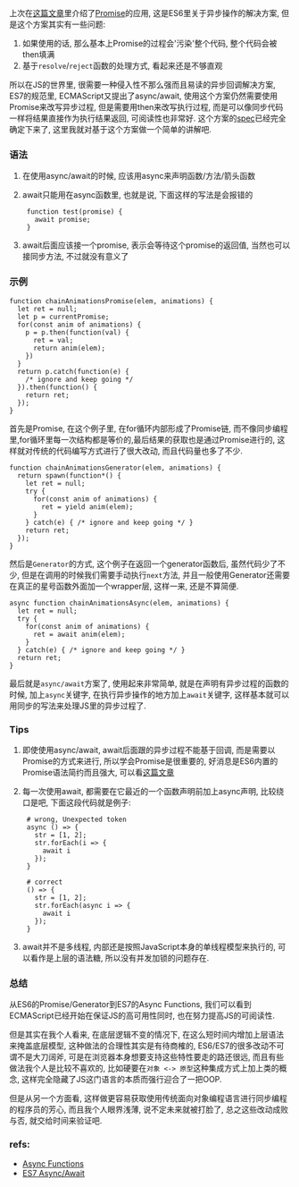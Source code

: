 上次在[这篇文章](http://blog.xhu.me/post/67*ES6:%20%E5%9B%9E%E8%B0%83%E5%B0%86%E6%AD%BB,%20Promise%E6%B0%B8%E7%94%9F*20151018*JavaScript-Promise.md)里介绍了[Promise](https://developer.mozilla.org/en-US/docs/Web/JavaScript/Reference/Global_Objects/Promise)的应用, 这是ES6里关于异步操作的解决方案, 但是这个方案其实有一些问题:

1. 如果使用的话, 那么基本上Promise的过程会'污染'整个代码, 整个代码会被then填满
2. 基于`resolve`/`reject`函数的处理方式, 看起来还是不够直观

所以在JS的世界里, 很需要一种侵入性不那么强而且易读的异步回调解决方案, ES7的规范里, ECMAScript又提出了async/await, 使用这个方案仍然需要使用Promise来改写异步过程, 但是需要用then来改写执行过程, 而是可以像同步代码一样将结果直接作为执行结果返回, 可阅读性也非常好. 这个方案的[spec](https://tc39.github.io/ecmascript-asyncawait/)已经完全确定下来了, 这里我就对基于这个方案做一个简单的讲解吧.


### 语法

1. 在使用async/await的时候, 应该用async来声明函数/方法/箭头函数
2. await只能用在async函数里, 也就是说, 下面这样的写法是会报错的
    
        function test(promise) {
          await promise;
        }

3. await后面应该接一个promise, 表示会等待这个promise的返回值, 当然也可以接同步方法, 不过就没有意义了

### 示例

    function chainAnimationsPromise(elem, animations) {
      let ret = null;
      let p = currentPromise;
      for(const anim of animations) {
        p = p.then(function(val) {
          ret = val;
          return anim(elem);
        })
      }
      return p.catch(function(e) {
        /* ignore and keep going */
      }).then(function() {
        return ret;
      });
    }
    
首先是Promise, 在这个例子里, 在for循环内部形成了Promise链, 而不像同步编程里,for循环里每一次结构都是等价的,最后结果的获取也是通过Promise进行的, 这样就对传统的代码编写方式进行了很大改动, 而且代码量也多了不少.

    function chainAnimationsGenerator(elem, animations) {
      return spawn(function*() {
        let ret = null;
        try {
          for(const anim of animations) {
            ret = yield anim(elem);
          }
        } catch(e) { /* ignore and keep going */ }
        return ret;
      });
    }

然后是`Generator`的方式, 这个例子在返回一个generator函数后, 虽然代码少了不少, 但是在调用的时候我们需要手动执行`next`方法, 并且一般使用Generator还需要在真正的星号函数外面加一个wrapper层, 这样一来, 还是不算简便.

    async function chainAnimationsAsync(elem, animations) {
      let ret = null;
      try {
        for(const anim of animations) {
          ret = await anim(elem);
        }
      } catch(e) { /* ignore and keep going */ }
      return ret;
    }

最后就是`async/await`方案了, 使用起来非常简单, 就是在声明有异步过程的函数的时候, 加上`async`关键字, 在执行异步操作的地方加上`await`关键字, 这样基本就可以用同步的写法来处理JS里的异步过程了.

### Tips

1. 即使使用async/await, await后面跟的异步过程不能基于回调, 而是需要以Promise的方式来进行, 所以学会Promise是很重要的, 好消息是ES6内置的Promise语法简约而且强大, 可以看[这篇文章](http://blog.xhu.me/post/67*ES6:%20%E5%9B%9E%E8%B0%83%E5%B0%86%E6%AD%BB,%20Promise%E6%B0%B8%E7%94%9F*20151018*JavaScript-Promise.md)
2. 每一次使用await, 都需要在它最近的一个函数声明前加上async声明, 比较绕口是吧, 下面这段代码就是例子:

        # wrong, Unexpected token
        async () => {
          str = [1, 2];
          str.forEach(i => {
            await i
          });
        }

        # correct
        () => {
          str = [1, 2];
          str.forEach(async i => {
            await i
          });
        }
3. await并不是多线程, 内部还是按照JavaScript本身的单线程模型来执行的, 可以看作是上层的语法糖, 所以没有并发加锁的问题存在.

### 总结

从ES6的Promise/Generator到ES7的Async Functions, 我们可以看到ECMAScript已经开始在保证JS的高可用性同时, 也在努力提高JS的可阅读性.

但是其实在我个人看来, 在底层逻辑不变的情况下, 在这么短时间内增加上层语法来掩盖底层模型, 这种做法的合理性其实是有待商榷的, ES6/ES7的很多改动不可谓不是大刀阔斧, 可是在浏览器本身想要支持这些特性要走的路还很远, 而且有些做法我个人是比较不喜欢的, 比如硬要在`对象 <-> 原型`这种集成方式上加上类的概念, 这样完全隐藏了JS这门语言的本质而强行迎合了一把OOP.

但是从另一个方面看, 这样做更容易获取使用传统面向对象编程语言进行同步编程的程序员的芳心, 而且我个人眼界浅薄, 说不定未来就被打脸了, 总之这些改动成败与否, 就交给时间来验证吧.

### refs:
- [Async Functions](https://tc39.github.io/ecmascript-asyncawait/)
- [ES7 Async/Await](http://rossboucher.com/await/#/)

